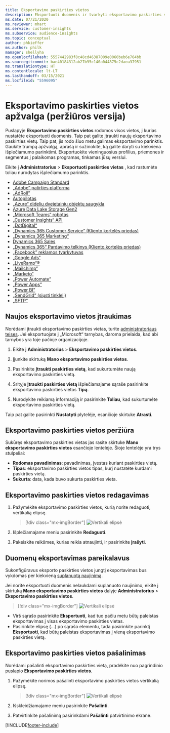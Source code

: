 ```yaml
---
title: Eksportavimo paskirties vietos
description: Eksportuoti duomenis ir tvarkyti eksportavimo paskirties vietas.
ms.date: 07/21/2020
ms.reviewer: mhart
ms.service: customer-insights
ms.subservice: audience-insights
ms.topic: conceptual
author: phkieffer
ms.author: philk
manager: shellyha
ms.openlocfilehash: 5557442983f8c48cd46387009e0060beb6e764bb
ms.sourcegitcommit: bae40184312ab27b95c140a044875c2daea37951
ms.translationtype: HT
ms.contentlocale: lt-LT
ms.lasthandoff: 03/15/2021
ms.locfileid: "5596095"
---
```

# <a name="export-destinations-preview-overview"></a>Eksportavimo paskirties vietos apžvalga (peržiūros versija)

Puslapyje **Eksportavimo paskirties vietos** rodomos visos vietos, į kurias nustatėte eksportuoti duomenis. Taip pat galite įtraukti naujų eksportavimo paskirties vietų. Taip pat, jis rodo šiuo metu galimas eksportavimo parinktis. Gaukite trumpą apžvalgą, aprašą ir sužinokite, ką galite daryti su kiekviena išplečiamumo parinktimi. Eksportuokite vieninguosius profilius, priemones ir segmentus į palaikomas programas, tinkamas jūsų verslui.

Eikite į **Administratorius** > **Eksportuoti paskirties vietas** , kad rastumėte toliau nurodytas išplečiamumo parinktis.

- [Adobe Campaign Standard](export-adobe-campaign-standard.md)
- [„Adobe” patirties platforma](export-adobe-experience-platform.md)
- [„AdRoll”](export-adroll.md)
- [Autopilotas](export-autopilot.md)
- [„Azure“ didelių dvejetainių objektų saugykla](export-azure-blob-storage.md)
- [Azure Data Lake Storage Gen2](export-azure-data-lake-storage-gen2.md)
- [„Microsoft Teams“ robotas](export-teams-bot.md)
- [„Customer Insights“ API](apis.md)
- [„DotDigital“](export-dotdigital.md)
- [„Dynamics 365 Customer Service“ (Kliento kortelės priedas)](customer-card-add-in.md)
- [„Dynamics 365 Marketing“](export-dynamics365-marketing.md)
- [Dynamics 365 Sales](export-dynamics365-sales.md)
- [„Dynamics 365“ Pardavimo telkinys (Kliento kortelės priedas)](customer-card-add-in.md)
- [„Facebook” reklamos tvarkytuvas](export-facebook.md)
- [„Google Ads“](export-google-ads.md)
- [„LiveRamp“&reg;](export-liveramp.md)
- [„Mailchimp“](export-mailchimp.md)
- [„Marketo“](export-marketo.md)
- [„Power Automate”](export-power-automate.md)
- [„Power Apps”](export-power-apps.md)
- [„Power BI”](export-power-bi.md)
- [„SendGrid“ (siųsti tinklelį)](export-sendgrid.md)
- [„SFTP”](export-sftp.md)

## <a name="add-a-new-export-destination"></a>Naujos eksportavimo vietos įtraukimas

Norėdami įtraukti eksportavimo paskirties vietas, turite [administratoriaus teises](permissions.md). Jei eksportuojate į „Microsoft“ tarnybas, daroma prielaida, kad abi tarnybos yra toje pačioje organizacijoje.

1. Eikite į **Administratorius** > **Eksportavimo paskirties vietos**.

1. Įjunkite skirtuką **Mano eksportavimo paskirties vietos**.

1. Pasirinkite **Įtraukti paskirties vietą**, kad sukurtumėte naują eksportavimo paskirties vietą.

1. Srityje **Įtraukti paskirties vietą** išplečiamajame sąraše pasirinkite eksportavimo paskirties vietos **Tipą**.

1. Nurodykite reikiamą informaciją ir pasirinkite **Toliau**, kad sukurtumėte eksportavimo paskirties vietą.

Taip pat galite pasirinkti **Nustatyti** plytelėje, esančioje skirtuke **Atrasti**.

## <a name="view-export-destinations"></a>Eksportavimo paskirties vietos peržiūra

Sukūręs eksportavimo paskirties vietas jas rasite skirtuke **Mano eksportavimo paskirties vietos** esančioje lentelėje. Šioje lentelėje yra trys stulpeliai:

- **Rodomas pavadinimas**: pavadinimas, įvestas kuriant paskirties vietą.
- **Tipas**: eksportavimo paskirties vietos tipas, kurį nustatėte kurdami paskirties vietą.
- **Sukurta**: data, kada buvo sukurta paskirties vieta.

## <a name="edit-an-export-destination"></a>Eksportavimo paskirties vietos redagavimas

1. Pažymėkite eksportavimo paskirties vietos, kurią norite redaguoti, vertikalią elipsę.

   > [!div class="mx-imgBorder"]
   > ![Vertikali elipsė](media/export-destinations-page-ellipsis.png "Vertikali elipsė")

1. Išplečiamajame meniu pasirinkite **Redaguoti**.

1. Pakeiskite reikšmes, kurias reikia atnaujinti, ir pasirinkite **Įrašyti**.

## <a name="export-data-on-demand"></a>Duomenų eksportavimas pareikalavus

Sukonfigūravus eksporto paskirties vietos jungtį eksportavimas bus vykdomas per kiekvieną [suplanuotą naujinimą](system.md#schedule-tab).

Jei norite eksportuoti duomenis nelaukdami suplanuoto naujinimo, eikite į skirtuką **Mano eksportavimo paskirties vietos** dalyje **Administratorius** > **Eksportavimo paskirties vietos**.

> [!div class="mx-imgBorder"]
> ![Vertikali elipsė](media/export-destinations-page-ellipsis.png "Vertikali elipsė")

- Virš sąrašo pasirinkite **Eksportuoti**, kad tuo pačiu metu būtų paleistas eksportavimas į visas eksportavimo paskirties vietas.
- Pasirinkite elipsę (...) po sąrašo elementu, tada pasirinkite parinktį **Eksportuoti**, kad būtų paleistas eksportavimas į vieną eksportavimo paskirties vietą.

## <a name="remove-an-export-destination"></a>Eksportavimo paskirties vietos pašalinimas

Norėdami pašalinti eksportavimo paskirties vietą, pradėkite nuo pagrindinio puslapio **Eksportavimo paskirties vietos**.

1. Pažymėkite norimos pašalinti eksportavimo paskirties vietos vertikalią elipsę.

   > [!div class="mx-imgBorder"]
   > ![Vertikali elipsė](media/export-destinations-page-ellipsis.png "Vertikali elipsė")

2. Išskleidžiamajame meniu pasirinkite **Pašalinti**.

3. Patvirtinkite pašalinimą pasirinkdami **Pašalinti** patvirtinimo ekrane.


[!INCLUDE[footer-include](../includes/footer-banner.md)]